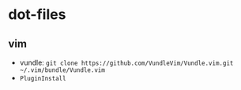 # dot-files

## vim
- vundle: `git clone https://github.com/VundleVim/Vundle.vim.git ~/.vim/bundle/Vundle.vim`
- `PluginInstall`
